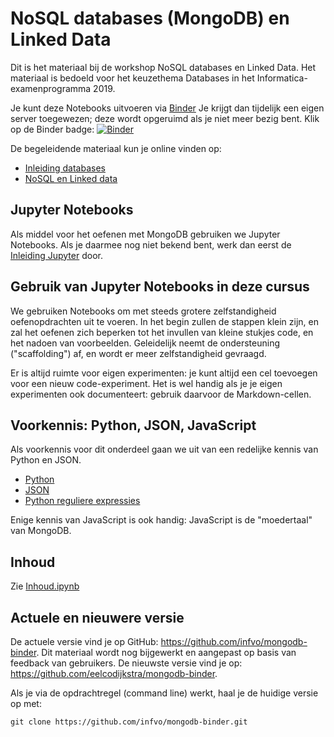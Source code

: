 # NoSQL databases (MongoDB) en Linked Data

Dit is het materiaal bij de workshop NoSQL databases en Linked Data.
Het materiaal is bedoeld voor het keuzethema Databases in het Informatica-examenprogramma 2019.

Je kunt deze Notebooks uitvoeren via [Binder](https://mybinder.org/v2/gh/eelcodijkstra/mongodb-binder.git/master?filepath=Inhoud.ipynb)
Je krijgt dan tijdelijk een eigen server toegewezen;
deze wordt opgeruimd als je niet meer bezig bent. Klik op de Binder badge:
[![Binder](https://mybinder.org/badge_logo.svg)](https://mybinder.org/v2/gh/eelcodijkstra/mongodb-binder/master?filepath=Inhoud.ipynb)

De begeleidende materiaal kun je online vinden op:

* [Inleiding databases](https://infvo.github.io/db-0)
* [NoSQL en Linked data](https://infvo.github.io/nosql-ld)

## Jupyter Notebooks

Als middel voor het oefenen met MongoDB gebruiken we Jupyter Notebooks.
Als je daarmee nog niet bekend bent, werk dan eerst de [Inleiding Jupyter](Inleiding-Jupyter.ipynb) door.

## Gebruik van Jupyter Notebooks in deze cursus

We gebruiken Notebooks om met steeds grotere zelfstandigheid oefenopdrachten uit te voeren.
In het begin zullen de stappen klein zijn, en zal het oefenen zich beperken tot het invullen van kleine stukjes code,
en het nadoen van voorbeelden.
Geleidelijk neemt de ondersteuning ("scaffolding") af, en wordt er meer zelfstandigheid gevraagd.

Er is altijd ruimte voor eigen experimenten: je kunt altijd een cel toevoegen voor een nieuw code-experiment.
Het is wel handig als je je eigen experimenten ook documenteert: gebruik daarvoor de Markdown-cellen.

## Voorkennis: Python, JSON, JavaScript

Als voorkennis voor dit onderdeel gaan we uit van een redelijke kennis van Python en JSON.

* [Python]()
* [JSON](json.org)
* [Python reguliere expressies](https://docs.python.org/3/howto/regex.html)

Enige kennis van JavaScript is ook handig: JavaScript is de "moedertaal" van MongoDB.

## Inhoud

Zie [Inhoud.ipynb](Inhoud.ipynb)

## Actuele en nieuwere versie

De actuele versie vind je op GitHub: https://github.com/infvo/mongodb-binder.
Dit materiaal wordt nog bijgewerkt en aangepast op basis van feedback van gebruikers.
De nieuwste versie vind je op: https://github.com/eelcodijkstra/mongodb-binder.

Als je via de opdrachtregel (command line) werkt, haal je de huidige versie op met:
```
git clone https://github.com/infvo/mongodb-binder.git
```
